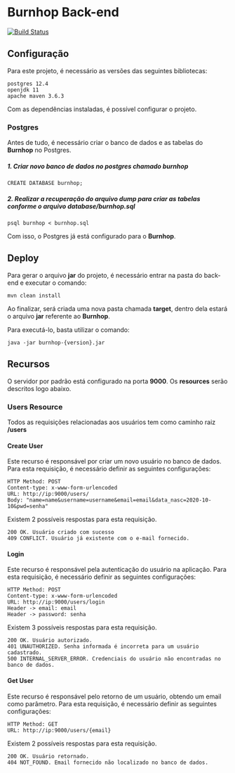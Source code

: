# Burnhop Back-end

[![Build Status](https://travis-ci.com/wandsu/burnhop-server.svg?branch=dev)](https://travis-ci.com/wandsu/burnhop-server)

## Configuração

Para este projeto, é necessário as versões das seguintes bibliotecas:

    postgres 12.4
    openjdk 11
    apache maven 3.6.3
    
Com as dependências instaladas, é possível configurar o projeto.

### Postgres

Antes de tudo, é necessário criar o banco de dados e as tabelas do **Burnhop** no Postgres. 

##### 1. Criar novo banco de dados no postgres chamado burnhop

    CREATE DATABASE burnhop;

##### 2. Realizar a recuperação do arquivo dump para criar as tabelas conforme o arquivo database/burnhop.sql

    psql burnhop < burnhop.sql

Com isso, o Postgres já está configurado para o **Burnhop**.

## Deploy

Para gerar o arquivo **jar** do projeto, é necessário entrar na pasta do back-end e executar o comando:

    mvn clean install
    
Ao finalizar, será criada uma nova pasta chamada **target**, dentro dela estará o arquivo **jar** referente ao **Burnhop**.

Para executá-lo, basta utilizar o comando:

    java -jar burnhop-{version}.jar
    
## Recursos

O servidor por padrão está configurado na porta **9000**. 
Os **resources** serão descritos logo abaixo.

### Users Resource

Todos as requisições relacionadas aos usuários tem como caminho raiz **/users**

#### Create User

Este recurso é responsável por criar um novo usuário no banco de dados.
Para esta requisição, é necessário definir as seguintes configurações:

    HTTP Method: POST
    Content-type: x-www-form-urlencoded
    URL: http://ip:9000/users/
    Body: "name=name&username=username&email=email&data_nasc=2020-10-10&pwd=senha"

Existem 2 possíveis respostas para esta requisição.

    200 OK. Usuário criado com sucesso
    409 CONFLICT. Usuário já existente com o e-mail fornecido.

#### Login

Este recurso é responsável pela autenticação do usuário na aplicação.
Para esta requisição, é necessário definir as seguintes configurações:

    HTTP Method: POST
    Content-type: x-www-form-urlencoded
    URL: http://ip:9000/users/login
    Header -> email: email
    Header -> password: senha

Existem 3 possíveis respostas para esta requisição.

    200 OK. Usuário autorizado.
    401 UNAUTHORIZED. Senha informada é incorreta para um usuário cadastrado.
    500 INTERNAL_SERVER_ERROR. Credenciais do usuário não encontradas no banco de dados.

#### Get User

Este recurso é responsável pelo retorno de um usuário, obtendo um email como parâmetro.
Para esta requisição, é necessário definir as seguintes configurações:

    HTTP Method: GET
    URL: http://ip:9000/users/{email}

Existem 2 possíveis respostas para esta requisição.

    200 OK. Usuário retornado.
    404 NOT_FOUND. Email fornecido não localizado no banco de dados.